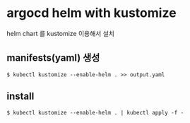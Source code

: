 # argocd helm with kustomize

helm chart 를 kustomize 이용해서 설치

## manifests(yaml) 생성

`$ kubectl kustomize --enable-helm . >> output.yaml` 

## install

`$ kubectl kustomize --enable-helm . | kubectl apply -f -` 
